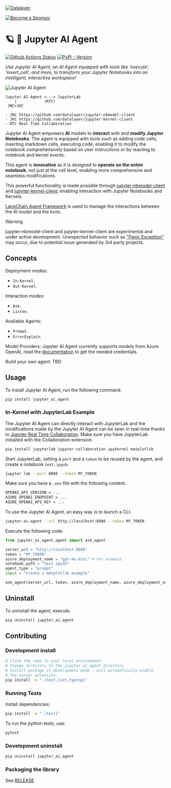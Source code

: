 <!--
  ~ Copyright (c) 2023-2024 Datalayer, Inc.
  ~
  ~ BSD 3-Clause License
-->

[![Datalayer](https://assets.datalayer.tech/datalayer-25.svg)](https://datalayer.io)

[![Become a Sponsor](https://img.shields.io/static/v1?label=Become%20a%20Sponsor&message=%E2%9D%A4&logo=GitHub&style=flat&color=1ABC9C)](https://github.com/sponsors/datalayer)

# 🪐 🤖 Jupyter AI Agent

[![Github Actions Status](https://github.com/datalayer/jupyter-ai-agent/workflows/Build/badge.svg)](https://github.com/datalayer/jupyter-ai-agent/actions/workflows/build.yml)
[![PyPI - Version](https://img.shields.io/pypi/v/jupyter-ai-agent)](https://pypi.org/project/jupyter-ai-agent)

*Use Jupyter AI Agent, an AI Agent equipped with tools like 'execute', 'insert_cell', and more, to transform your Jupyter Notebooks into an intelligent, interactive workspace!*

![Jupyter AI Agent](https://assets.datalayer.tech/jupyter-ai-agent/ai-agent-jupyterlab.gif)

```
Jupyter AI Agent <---> JupyterLab
    |            (RTC)
 JNC+JKC

- JNC https://github.com/datalayer/jupyter-nbmodel-client
- JKC https://github.com/datalayer/jupyter-kernel-client
- RTC Real Time Collaboration
```

Jupyter AI Agent empowers **AI** models to **interact** with and **modify Jupyter Notebooks**. The agent is equipped with tools such as adding code cells, inserting markdown cells, executing code, enabling it to modify the notebook comprehensively based on user instructions or by reacting to notebook and kernel events.

This agent is **innovative** as it is designed to **operate on the entire notebook**, not just at the cell level, enabling more comprehensive and seamless modifications.

This powerful functionality is made possible through [jupyter-nbmodel-client](https://github.com/datalayer/jupyter-nbmodel-client) and [jupyter-kernel-client](https://github.com/datalayer/jupyter-kernel-client), enabling interaction with Jupyter Notebooks and Kernels.

[LangChain Agent Framework](https://python.langchain.com/v0.1/docs/modules/agents/how_to/custom_agent/) is used to manage the interactions between the AI model and the tools.

> [!WARNING] 
>
> jupyter-nbmodel-client and jupyter-kernel-client are experimental and under active development.
> Unexpected behavior such as ["Panic Exception"](https://github.com/datalayer/jupyter-nbmodel-client/issues/12) may occur, due to potential issue generated by 3rd party projects.

## Concepts

Deployment modes:

- `In-Kernel`.
- `Out-Kernel`.

Interaction modes:

- `Ask`.
- `Listen`.

Available Agents:

- `Prompt`.
- `ErrorExplain`.

Model Providers: Jupyter AI Agent currently supports models from Azure OpenAI, read the [documentation](https://learn.microsoft.com/en-us/azure/ai-services/openai) to get the needed credentials.

Build your own agent: TBD

## Usage

To install Jupyter AI Agent, run the following command.

```bash
pip install jupyter_ai_agent
```

### In-Kernel with JupyterLab Example

The Jupyter AI Agent can directly interact with JupyterLab and the modifications made by the Jupyter AI Agent can be seen in real-time thanks to [Jupyter Real Time Collaboration](https://jupyterlab.readthedocs.io/en/stable/user/rtc.html). Make sure you have JupyterLab installed with the Collaboration extension.

```bash
pip install jupyterlab jupyter-collaboration ipykernel matplotlib
```

Start JupyterLab, setting a `port` and a `token` to be reused by the agent, and create a notebook `test.ipynb`.

```bash
jupyter lab --port 8888 --token MY_TOKEN
```

Make sure you have a `.env` file with the following content.

```bash
OPENAI_API_VERSION = ...
AZURE_OPENAI_ENDPOINT = ...
AZURE_OPENAI_API_KEY = ...
```

To use the Jupyter AI Agent, an easy way is to launch a CLI.

```bash
jupyter-ai-agent --url http://localhost:8888 --token MY_TOKEN
```

Execute the following code.

```py
from jupyter_ai_agent.agent import ask_agent

server_url = "http://localhost:8888"
token = "MY_TOKEN"
azure_deployment_name = "gpt-4o-mini" # For example.
notebook_path = "test.ipynb"
agent_type = "prompt"
input = "Create a matplotlib example"

ask_agent(server_url, token, azure_deployment_name, azure_deployment_name, notebook_path, input, agent_type)
```

## Uninstall

To uninstall the agent, execute.

```bash
pip uninstall jupyter_ai_agent
```

## Contributing

### Development install

```bash
# Clone the repo to your local environment
# Change directory to the jupyter_ai_agent directory
# Install package in development mode - will automatically enable
# The server extension.
pip install -e ".[test,lint,typing]"
```

### Running Tests

Install dependencies:

```bash
pip install -e ".[test]"
```

To run the python tests, use:

```bash
pytest
```

### Development uninstall

```bash
pip uninstall jupyter_ai_agent
```

### Packaging the library

See [RELEASE](RELEASE.md)
